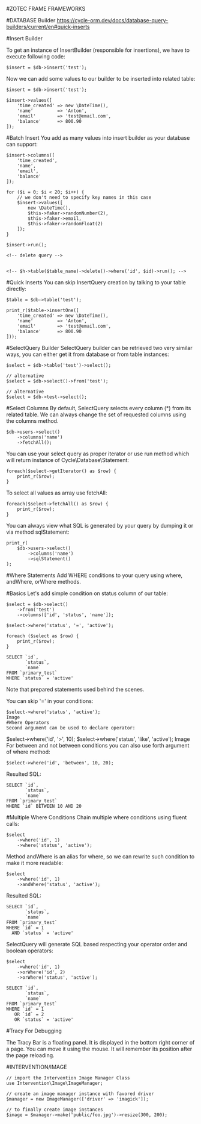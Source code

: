 #ZOTEC FRAME FRAMEWORKS

#DATABASE Builder
https://cycle-orm.dev/docs/database-query-builders/current/en#quick-inserts

#Insert Builder

To get an instance of InsertBuilder (responsible for insertions), we have to execute following code:

```
$insert = $db->insert('test');
```

Now we can add some values to our builder to be inserted into related table:

```
$insert = $db->insert('test');

$insert->values([
    'time_created' => new \DateTime(),
    'name'         => 'Anton',
    'email'        => 'test@email.com',
    'balance'      => 800.90
]);
```

#Batch Insert
You add as many values into insert builder as your database can support:

```
$insert->columns([
    'time_created',
    'name',
    'email',
    'balance'
]);

for ($i = 0; $i < 20; $i++) {
    // we don't need to specify key names in this case
    $insert->values([
        new \DateTime(),
        $this->faker->randomNumber(2),
        $this->faker->email,
        $this->faker->randomFloat(2)
    ]);
}

$insert->run();
```

<!-- insertquery -->

<!-- $insert = $h->insert('users')->values([
                'name' => $name,
                'last_name' => $last_name,
                'email' => $email,
                'phone_no' => $phone_no,
                'address_1' => $address_1,
                'address_2' => $address_2,
                'institution' => $institution,
                'specialty' => $specialty,
                'state' => $state,
                'postcode' => $postcode,
                'password' => $hashVerify_code,
                'verify_code' => $verify_code,
                'status' => 'active',
                'type' => 'doctor'
            ])->run(); -->

<!-- update query -->

<!--
$res = $h->table('users')->update([
            'name' => $edit_doctor_name,
            'last_name' => $edit_last_name,
            'email' => $edit_email,
            'phone_no' => $phone_no,
            'address_1' => $address_1,
            'address_2' => $address_2,
            'institution' => $institution,
            'specialty' => $edit_specialty,
            'state' => $state,
            'postcode' => $postcode,
            'status' => 'active',
            'type' => 'doctor'
        ])->where('id', '=', $id)->run(); -->

    <!-- delete query -->


    <!-- $h->table($table_name)->delete()->where('id', $id)->run(); -->

<!-- select query -->


  <!-- $select = $h->table('breadcrum')->select()->fetchAll();

    foreach ($select as $row) {
       
     $id = $row['id'];
    
    }
    ?> -->




#Quick Inserts
You can skip InsertQuery creation by talking to your table directly:

```
$table = $db->table('test');

print_r($table->insertOne([
    'time_created' => new \DateTime(),
    'name'         => 'Anton',
    'email'        => 'test@email.com',
    'balance'      => 800.90
]));
```

#SelectQuery Builder
SelectQuery builder can be retrieved two very similar ways, you can either get it from database or from table instances:

```
$select = $db->table('test')->select();

// alternative
$select = $db->select()->from('test');

// alternative
$select = $db->test->select();
```

#Select Columns
By default, SelectQuery selects every column (\*) from its related table. We can always change the set of requested columns using the columns method.

```
$db->users->select()
    ->columns('name')
    ->fetchAll();
```

You can use your select query as proper iterator or use run method which will return instance of Cycle\Database\Statement:

```
foreach($select->getIterator() as $row) {
    print_r($row);
}
```

To select all values as array use fetchAll:

```
foreach($select->fetchAll() as $row) {
    print_r($row);
}
```

You can always view what SQL is generated by your query by dumping it or via method sqlStatement:

```
print_r(
    $db->users->select()
        ->columns('name')
        ->sqlStatement()
);
```

#Where Statements
Add WHERE conditions to your query using where, andWhere, orWhere methods.

#Basics
Let's add simple condition on status column of our table:

```
$select = $db->select()
    ->from('test')
    ->columns(['id', 'status', 'name']);

$select->where('status', '=', 'active');

foreach ($select as $row) {
    print_r($row);
}
```

```
SELECT `id`,
       `status`,
       `name`
FROM `primary_test`
WHERE `status` = 'active'
```

Note that prepared statements used behind the scenes.

You can skip '=' in your conditions:

```
$select->where('status', 'active');
Image
#Where Operators
Second argument can be used to declare operator:

```

$select->where('id', '>', 10);
$select->where('status', 'like', 'active');
Image
For between and not between conditions you can also use forth argument of where method:

```
$select->where('id', 'between', 10, 20);
```

Resulted SQL:

```
SELECT `id`,
       `status`,
       `name`
FROM `primary_test`
WHERE `id` BETWEEN 10 AND 20
```

#Multiple Where Conditions
Chain multiple where conditions using fluent calls:

```
$select
    ->where('id', 1)
    ->where('status', 'active');
```

Method andWhere is an alias for where, so we can rewrite such condition to make it more readable:

```
$select
    ->where('id', 1)
    ->andWhere('status', 'active');
```

Resulted SQL:

```
SELECT `id`,
       `status`,
       `name`
FROM `primary_test`
WHERE `id` = 1
  AND `status` = 'active'
```

SelectQuery will generate SQL based respecting your operator order and boolean operators:

```
$select
    ->where('id', 1)
    ->orWhere('id', 2)
    ->orWhere('status', 'active');
```

```
SELECT `id`,
       `status`,
       `name`
FROM `primary_test`
WHERE `id` = 1
   OR `id` = 2
   OR `status` = 'active'
```

#Tracy For Debugging

The Tracy Bar is a floating panel. It is displayed in the bottom right corner of a page. You can move it using the mouse. It will remember its position after the page reloading.

#INTERVENTION/IMAGE

```
// import the Intervention Image Manager Class
use Intervention\Image\ImageManager;

// create an image manager instance with favored driver
$manager = new ImageManager(['driver' => 'imagick']);

// to finally create image instances
$image = $manager->make('public/foo.jpg')->resize(300, 200);
```
